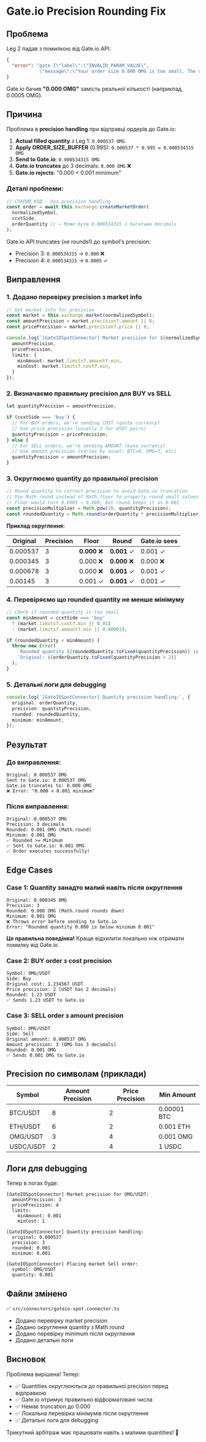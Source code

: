 # Gate.io Precision Rounding Fix

## Проблема

Leg 2 падав з помилкою від Gate.io API:

```json
{
  "error": "gate {\"label\":\"INVALID_PARAM_VALUE\",
            \"message\":\"Your order size 0.000 OMG is too small. The minimum is 0.001 OMG\"}"
}
```

Gate.io бачив **"0.000 OMG"** замість реальної кількості (наприклад, 0.0005 OMG).

## Причина

Проблема в **precision handling** при відправці ордерів до Gate.io:

1. **Actual filled quantity** з Leg 1: `0.000537 OMG`
2. **Apply ORDER_SIZE_BUFFER** (0.995): `0.000537 * 0.995 = 0.000534315 OMG`
3. **Send to Gate.io**: `0.000534315 OMG`
4. **Gate.io truncates** до 3 decimals: `0.000 OMG` ❌
5. **Gate.io rejects**: "0.000 < 0.001 minimum"

### Деталі проблеми:

```typescript
// СТАРИЙ КОД - без precision handling
const order = await this.exchange.createMarketOrder(
  normalizedSymbol,
  ccxtSide,
  orderQuantity // ← Може бути 0.000534315 з багатьма decimals
);
```

Gate.io API truncates (не rounds!) до symbol's precision:
- Precision 3: `0.000534315` → `0.000` ❌
- Precision 4: `0.000534315` → `0.0005` ✓

## Виправлення

### 1. Додано перевірку precision з market info

```typescript
// Get market info for precision
const market = this.exchange.market(normalizedSymbol);
const amountPrecision = market.precision?.amount || 8;
const pricePrecision = market.precision?.price || 8;

console.log(`[GateIOSpotConnector] Market precision for ${normalizedSymbol}:`, {
  amountPrecision,
  pricePrecision,
  limits: {
    minAmount: market.limits?.amount?.min,
    minCost: market.limits?.cost?.min,
  }
});
```

### 2. Визначаємо правильну precision для BUY vs SELL

```typescript
let quantityPrecision = amountPrecision;

if (ccxtSide === 'buy') {
  // For BUY orders, we're sending COST (quote currency)
  // Use price precision (usually 2 for USDT pairs)
  quantityPrecision = pricePrecision;
} else {
  // For SELL orders, we're sending AMOUNT (base currency)
  // Use amount precision (varies by asset: BTC=8, OMG=3, etc)
  quantityPrecision = amountPrecision;
}
```

### 3. Округлюємо quantity до правильної precision

```typescript
// Round quantity to correct precision to avoid Gate.io truncation
// Use Math.round instead of Math.floor to properly round small values
// Floor would turn 0.0005 → 0.000, but round keeps it as 0.001
const precisionMultiplier = Math.pow(10, quantityPrecision);
const roundedQuantity = Math.round(orderQuantity * precisionMultiplier) / precisionMultiplier;
```

**Приклад округлення:**

| Original | Precision | Floor | **Round** | Gate.io sees |
|----------|-----------|-------|-----------|--------------|
| 0.000537 | 3 | **0.000** ❌ | **0.001** ✓ | 0.001 ✓ |
| 0.000345 | 3 | 0.000 ❌ | **0.000** ❌ | 0.000 ❌ |
| 0.000678 | 3 | 0.000 ❌ | **0.001** ✓ | 0.001 ✓ |
| 0.00145 | 3 | 0.001 ✓ | **0.001** ✓ | 0.001 ✓ |

### 4. Перевіряємо що rounded quantity не менше мінімуму

```typescript
// Check if rounded quantity is too small
const minAmount = ccxtSide === 'buy'
  ? (market.limits?.cost?.min || 0.01)
  : (market.limits?.amount?.min || 0.00001);

if (roundedQuantity < minAmount) {
  throw new Error(
    `Rounded quantity ${roundedQuantity.toFixed(quantityPrecision)} is below minimum ${minAmount}. ` +
    `Original: ${orderQuantity.toFixed(quantityPrecision + 2)}`
  );
}
```

### 5. Детальні логи для debugging

```typescript
console.log(`[GateIOSpotConnector] Quantity precision handling:`, {
  original: orderQuantity,
  precision: quantityPrecision,
  rounded: roundedQuantity,
  minimum: minAmount,
});
```

## Результат

### До виправлення:
```
Original: 0.000537 OMG
Sent to Gate.io: 0.000537 OMG
Gate.io truncates to: 0.000 OMG
❌ Error: "0.000 < 0.001 minimum"
```

### Після виправлення:
```
Original: 0.000537 OMG
Precision: 3 decimals
Rounded: 0.001 OMG (Math.round)
Minimum: 0.001 OMG
✅ Rounded >= Minimum
✅ Sent to Gate.io: 0.001 OMG
✅ Order executes successfully!
```

## Edge Cases

### Case 1: Quantity занадто малий навіть після округлення

```
Original: 0.000345 OMG
Precision: 3
Rounded: 0.000 OMG (Math.round rounds down)
Minimum: 0.001 OMG
❌ Throws error before sending to Gate.io
Error: "Rounded quantity 0.000 is below minimum 0.001"
```

**Це правильна поведінка!** Краще відхилити локально ніж отримати помилку від Gate.io.

### Case 2: BUY order з cost precision

```
Symbol: OMG/USDT
Side: Buy
Original cost: 1.234567 USDT
Price precision: 2 (USDT has 2 decimals)
Rounded: 1.23 USDT
✅ Sends 1.23 USDT to Gate.io
```

### Case 3: SELL order з amount precision

```
Symbol: OMG/USDT
Side: Sell
Original amount: 0.000537 OMG
Amount precision: 3 (OMG has 3 decimals)
Rounded: 0.001 OMG
✅ Sends 0.001 OMG to Gate.io
```

## Precision по символам (приклади)

| Symbol | Amount Precision | Price Precision | Min Amount |
|--------|------------------|-----------------|------------|
| BTC/USDT | 8 | 2 | 0.00001 BTC |
| ETH/USDT | 6 | 2 | 0.001 ETH |
| OMG/USDT | 3 | 4 | 0.001 OMG |
| USDC/USDT | 2 | 4 | 1 USDC |

## Логи для debugging

Тепер в логах буде:

```
[GateIOSpotConnector] Market precision for OMG/USDT:
  amountPrecision: 3
  pricePrecision: 4
  limits:
    minAmount: 0.001
    minCost: 1

[GateIOSpotConnector] Quantity precision handling:
  original: 0.000537
  precision: 3
  rounded: 0.001
  minimum: 0.001

[GateIOSpotConnector] Placing market Sell order:
  symbol: OMG/USDT
  quantity: 0.001
```

## Файли змінено

✅ `src/connectors/gateio-spot.connector.ts`
- Додано перевірку market precision
- Додано округлення quantity з Math.round
- Додано перевірку minimum після округлення
- Додано детальні логи

## Висновок

Проблема вирішена! Тепер:
- ✅ Quantities округлюються до правильної precision перед відправкою
- ✅ Gate.io отримує правильно відформатовані числа
- ✅ Немає truncation до 0.000
- ✅ Локальна перевірка мінімумів після округлення
- ✅ Детальні логи для debugging

Трикутний арбітраж має працювати навіть з малими quantities! 🎯
